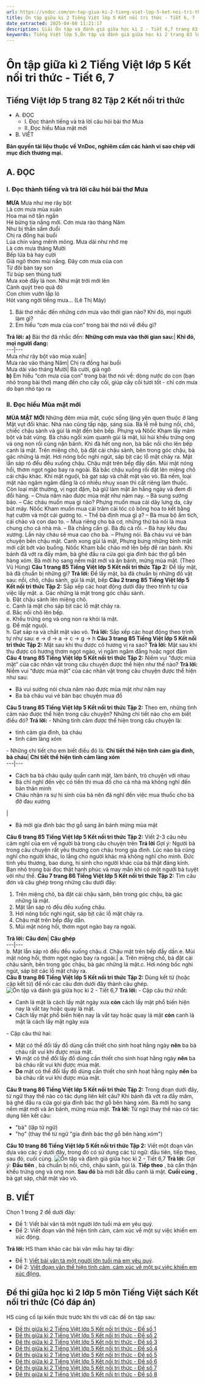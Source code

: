 ```yaml
---
url: https://vndoc.com/on-tap-giua-ki-2-tieng-viet-lop-5-ket-noi-tri-thuc-tiet-6-7-323415
title: Ôn tập giữa kì 2 Tiếng Việt lớp 5 Kết nối tri thức - Tiết 6, 7 - VnDoc.com
date_extracted: 2025-04-08 11:21:17
description: Giải Ôn tập và đánh giá giữa học kì 2 - Tiết 6,7 trang 83 lớp 5 Tập 2 Kết nối tri thức gồm các phần hướng dẫn giải chi tiết, đầy đủ nhất chỉ có trên VnDoc. Mời các bạn tham khảo.
keywords: Tiếng Việt lớp 5,Ôn tập và đánh giá giữa học kì 2 trang 83 lớp 5 Tập 2 Kết nối tri thức,Tiếng Việt lớp 5 trang 83 Tập 2 Kết nối tri thức,ôn tập giữa học kì 2,ôn tập giữa học kì 2 lớp 5 tiếng việt,Ôn tập giữa học kì 2 Tiếng Việt lớp 5,ôn tập giữa học kì 2 tiếng việt lớp 5 Kết nối tri thức,Tiếng Việt lớp 5 Tập 2 trang 83 Kết nối tri thức,Tiếng Việt lớp 5 Kết nối tri thức,Tiếng Việt lớp 5 Tập 2,sgk Tiếng Việt lớp 5
---
```


# Ôn tập giữa kì 2 Tiếng Việt lớp 5 Kết nối tri thức - Tiết 6, 7
## **Tiếng Việt lớp 5 trang 82 Tập 2 Kết nối tri thức**
  * A. ĐỌC
    * I. Đọc thành tiếng và trả lời câu hỏi bài thơ Mưa
    * II. Đọc hiểu Mùa mật mới
  * B. VIẾT

**Bản quyền tài liệu thuộc về VnDoc, nghiêm cấm các hành vi sao chép với mục đích thương mại.**
## **A. ĐỌC**
### I. Đọc thành tiếng và trả lời câu hỏi bài thơ Mưa
**MƯA**
Mưa như mẹ rây bột  
Là cơn mưa mùa xuân  
Hoa mai nở tần ngần  
Hé bừng tia nắng mới.
Cơn mưa rào tháng Năm  
Như bị thần sấm đuổi  
Chị ra đồng hai buổi  
Lúa chín vàng mênh mông.
Mưa dài như nhớ mẹ  
Là cơn mưa tháng Mười  
Bếp lửa bà hay cười  
Giã ngô thơm mùi nắng.
Đây cơn mưa của con  
Từ đôi bàn tay son  
Từ búp sen thùng tưới  
Mưa xoè đầy lá non.
Như mặt trời mới lên  
Cành quýt treo quả đỏ  
Con chim vườn lấp ló  
Hót vang ngời tiếng mưa...
\(Lê Thị Mây\)
  1. Bài thơ nhắc đến những cơn mưa vào thời gian nào? Khi đó, mọi người làm gì?
  2. Em hiểu “cơn mưa của con” trong bài thơ nói về điều gì?

**Trả lời:**
**a\)** Bài thơ đã nhắc đến:
**Những cơn mưa vào thời gian sau:**| **Khi đó, mọi người đang:**  
---|---  
Mưa như rây bột vào mùa xuân|   
Mưa rào vào tháng Năm| Chị ra đồng hai buổi  
Mưa dài vào tháng Mười| Bà cười, giã ngô  
**b\)** Em hiểu “cơn mưa của con” trong bài thơ nói về: dòng nước do con \(bạn nhỏ trong bài thơ\) mang đến cho cây cối, giúp cây cối tươi tốt - chỉ cơn mưa do bạn nhỏ tạo ra
### II. Đọc hiểu Mùa mật mới
**MÙA MẬT MỚI**
Những đêm mùa mật, cuộc sống lặng yên quen thuộc ở làng Mật vụt đổi khác. Nhà nào cũng tấp nập, sáng sủa.
Bà lễ mễ bưng nồi, chõ, chiếc chậu sành và gùi lá mật đến bên bếp. Phựng và Nôốc Kham lấy mâm bột và bát vừng. Bà cháu ngồi xúm quanh gùi lá mật, lúi húi khều trứng ong và ong non rồi cùng nặn bánh. Khi đã hết ong non, bà bắc nồi cho lên bếp canh lá mật.
Trên miệng chõ, bà đặt cái chậu sành, bên trong góc chậu, bà gác những lá mật. Hơi nóng bốc nghi ngút, sáp bịt các lỗ mật chảy ra. Mật lẫn sáp rỏ đều đều xuống chậu.
Chậu mật trên bếp đầy dần. Mùi mật nóng hổi, thơm ngọt ngào bay ra ngoài. Bà bắc chậu xuống rồi đặt lên miệng chõ cái chậu khác. Khi mật nguội, bà gạt sáp và chắt mật vào vò. Bà nếm, loại mật nào ngăm ngăm đắng là có nhiều nhuỵ xoan thì cất riêng làm thuốc. Còn loại mật thường, vị ngọt đậm, bà giữ làm mặt ăn hằng ngày và đem đi đổi hàng.
– Chưa năm nào được mùa mật như năm nay. – Bà sung sướng bảo. – Các cháu muốn mua gì nào?
Phựng muốn mua cái dây lưng da, cây bút máy. Nôốc Kham muốn mua cái trâm cài tóc có bông hoa to kết bằng hạt cườm và một cái gương to.
– Thế bà định mua gì ạ?
– Bà mua bộ ấm tích, cái chảo và con dao to.
– Mua riêng cho bà cơ, những thứ bà nói là mua chung cho cả nhà mà.
– Bà chẳng cần gì. Bà đủ cả rồi.
– Bà hay kêu đau xương. Lần này cháu sẽ mua cao cho bà. – Phựng nói.
Bà cháu vui vẻ bàn chuyện bên chậu mật. Canh xong gùi lá mật, Phựng bưng những bình mật mới cất bớt vào buồng. Nôốc Kham bắc chảo mỡ lên bếp để rán bánh. Khi bánh đã vớt ra đầy mâm, bà ghé đầu ra cửa gọi gia đình bác thợ gỗ bên hàng xóm. Bà mời họ sang nếm mật mới và ăn bánh, mừng mùa mật.
\(Theo Vũ Hùng\)
**Câu 1 trang 85 Tiếng Việt lớp 5 Kết nối tri thức Tập 2:** Để lấy mật, bà đã chuẩn bị những gì?
**Trả lời:**
Để lấy mật, bà đã chuẩn bị những đồ vật sau: nồi, chõ, chậu sành, gùi lá mật, bếp
**Câu 2 trang 85 Tiếng Việt lớp 5 Kết nối tri thức Tập 2:** Sắp xếp các hoạt động dưới đây theo trình tự của việc lấy mật.
a. Gác những lá mật trong góc chậu sành.  
b. Đặt chậu sành lên miệng chõ.  
c. Canh lá mật cho sáp bịt các lỗ mật chảy ra.  
d. Bắc nồi chõ lên bếp.  
e. Khều trứng ong và ong non ra khỏi lá mật.  
g. Để mật nguội.  
h. Gạt sáp ra và chắt mật vào vò.
**Trả lời:**
Sắp xếp các hoạt động theo trình tự như sau: e → d → a → c → g → h
**Câu 3 trang 85 Tiếng Việt lớp 5 Kết nối tri thức Tập 2:** Mật sau khi thu được có hương vị ra sao?
**Trả lời:**
Mật sau khi thu được có hương thơm ngọt ngào, vị ngăm ngăm đắng hoặc ngọt đậm
**Câu 4 trang 85 Tiếng Việt lớp 5 Kết nối tri thức Tập 2:** Niềm vui “được mùa mật” của các nhân vật trong câu chuyện được thể hiện như thế nào?
**Trả lời:**
Niềm vui “được mùa mật” của các nhân vật trong câu chuyện được thể hiện như sau:
  * Bà vui sướng nói chưa năm nào được mùa mật như năm nay
  * Ba bà cháu vui vẻ bàn bạc chuyện mua đồ

**Câu 5 trang 85 Tiếng Việt lớp 5 Kết nối tri thức Tập 2:** Theo em, những tình cảm nào được thể hiện trong câu chuyện? Những chi tiết nào cho em biết điều đó?
**Trả lời:**
\- Những tình cảm được thể hiện trong câu chuyện là:
  * tình cảm gia đình, bà cháu
  * tình cảm làng xóm

\- Những chi tiết cho em biết điều đó là:
**Chi tiết thể hiện tình cảm gia đình, bà cháu**| **Chi tiết thể hiện tình cảm làng xóm**  
---|---  
  * Cách ba bà cháu quây quần canh mật, làm bánh, trò chuyện với nhau
  * Bà chỉ nghĩ đến vệc có tiền thì mua đồ cho cả nhà mà không nghĩ đến bản thân mình
  * Cháu nhận ra sự hi sinh của bà nên đã nghĩ đến việc mua thuốc cho bà đỡ đau xương

| 
  * Bà mời gia đình bác thợ gỗ sang ăn bánh mừng mùa mật

**Câu 6 trang 85 Tiếng Việt lớp 5 Kết nối tri thức Tập 2:** Viết 2-3 câu nêu cảm nghĩ của em về người bà trong câu chuyện trên
**Trả lời**
 _Gợi ý:_
Người bà trong câu chuyện rất yêu thương con cháu trong gia đình. Lúc nào bà cũng nghĩ cho người khác, lo lắng cho người khác mà không nghĩ cho minh. Đức tính yêu thương, bao dung, hi sinh cho người khác của bà thật đáng kính. Bạn nhỏ trong bài đọc thật hạnh phúc và may mắn khi có một người bà tuyệt vời như thế.
**Câu 7 trang 86 Tiếng Việt lớp 5 Kết nối tri thức Tập 2:** Tìm câu đơn và câu ghép trong những câu dưới đây:
  1. Trên miệng chõ, bà đặt cái chậu sành, bên trong góc chậu, bà gác những lá mật.
  2. Mật lẫn sáp rỏ đều đều xuống chậu.
  3. Hơi nóng bốc nghi ngút, sáp bịt các lỗ mật chảy ra.
  4. Chậu mật trên bếp đầy dần.
  5. Mùi mặt nóng hổi, thơm ngọt ngào bay ra ngoài.

**Trả lời:**
**Câu đơn**| **Câu ghép**  
---|---  
b. Mật lẫn sáp rỏ đều đều xuống chậu.d. Chậu mật trên bếp đầy dần.e. Mùi mặt nóng hổi, thơm ngọt ngào bay ra ngoài.| a. Trên miệng chõ, bà đặt cái chậu sành, bên trong góc chậu, bà gác những lá mật.c. Hơi nóng bốc nghi ngút, sáp bịt các lỗ mật chảy ra.  
**Câu 8 trang 86 Tiếng Việt lớp 5 Kết nối tri thức Tập 2:** Dùng kết từ \(hoặc cặp kết từ\) để nối các câu đơn dưới đây thành câu ghép.
![Ôn tập và đánh giá giữa học kì 2 - Tiết 6,7](https://i.vdoc.vn/data/image/2025/03/18/638779124134678250.png)
**Trả lời:**
\- Cặp câu thứ nhất:
  * Canh lá mật là cách lấy mật ngày xưa **còn** cách lấy mật phổ biến hiện nay là vắt tay hoặc quay lá mật.
  * Cách lấy mật phổ biến hiện nay là vắt tay hoặc quay lá mật **còn** canh lá mật là cách lấy mật ngày xưa

\- Cặp câu thứ hai:
  * Mật có thể đổi lấy đồ dùng cần thiết cho sinh hoạt hằng ngày **nên** ba bà cháu rất vui khi được mùa mật.
  * **Vì** mật có thể đổi lấy đồ dùng cần thiết cho sinh hoạt hằng ngày **nên** ba bà cháu rất vui khi được mùa mật.
  * **Do** mật có thể đổi lấy đồ dùng cần thiết cho sinh hoạt hằng ngày **nên** ba bà cháu rất vui khi được mùa mật.

**Câu 9 trang 86 Tiếng Việt lớp 5 Kết nối tri thức Tập 2:** Trong đoạn dưới đây, từ ngữ thay thế nào có tác dụng liên kết câu?
Khi bánh đã vớt ra đầy mâm, bà ghé đầu ra cửa gọi gia đình bác thợ gỗ bên hàng xóm. Bà mời họ sang nếm mật mới và ăn bánh, mừng mùa mật.
**Trả lời:**
Từ ngữ thay thế nào có tác dụng liên kết câu:
  * "bà" \(lặp từ ngữ\)
  * "họ" \(thay thế từ ngữ "gia đình bác thợ gỗ bên hàng xóm"\)

**Câu 10 trang 86 Tiếng Việt lớp 5 Kết nối tri thức Tập 2:** Viết một đoạn văn dựa vào các ý dưới đây, trong đó có sử dụng các từ ngữ: đầu tiên, tiếp theo, sau đó, cuối cùng.
![Ôn tập và đánh giá giữa học kì 2 - Tiết 6,7](https://i.vdoc.vn/data/image/2025/03/18/638779124131084769.png)
**Trả lời:**
_Gợi ý:_
**Đầu tiên** , bà chuẩn bị nồi, chõ, chậu sành, gùi lá. **Tiếp theo** , bà cẩn thận khều trứng ong và ong non. **Sau đó** bà mới bắt đầu canh lá mật. **Cuối cùng** , bà gạt sáp, chắt mật vào vò.
## **B. VIẾT**
Chọn 1 trong 2 đề dưới đây:
  * Đề 1: Viết bài văn tả một người lớn tuổi mà em yêu quý.
  * Đề 2: Viết đoạn văn thể hiện tình cảm, cảm xúc về một sự việc khiến em xúc động.

**Trả lời:**
HS tham khảo các bài văn mẫu hay tại đây:
  * Đề 1: [Viết bài văn tả một người lớn tuổi mà em yêu quý](<https://vndoc.com/viet-bai-van-ta-mot-nguoi-lon-tuoi-ma-em-yeu-quy-lop-5-338804>).
  * Đề 2: [Viết đoạn văn thể hiện tình cảm, cảm xúc về một sự việc khiến em xúc động.](<https://vndoc.com/viet-doan-van-the-hien-tinh-cam-cam-xuc-ve-mot-su-viec-khien-em-xuc-dong-lop-5-338797>)

## **Đề thi giữa học kì 2 lớp 5 môn Tiếng Việt sách Kết nối tri thức \(Có đáp án\)**
HS củng cố lại kiến thức trước khi thi với các đề ôn tập sau:
  * [Đề thi giữa kì 2 Tiếng Việt lớp 5 Kết nối tri thức - Đề số 1](<https://vndoc.com/de-thi-giua-ki-2-tieng-viet-lop-5-ket-noi-tri-thuc-de-so-1-336639>)
  * [Đề thi giữa kì 2 Tiếng Việt lớp 5 Kết nối tri thức - Đề số 2](<https://vndoc.com/de-thi-giua-ki-2-tieng-viet-lop-5-ket-noi-tri-thuc-de-so-2-336642>)
  * [Đề thi giữa kì 2 Tiếng Việt lớp 5 Kết nối tri thức - Đề số 3](<https://vndoc.com/de-thi-giua-ki-2-tieng-viet-lop-5-ket-noi-tri-thuc-de-so-3-336643>)
  * [Đề thi giữa kì 2 Tiếng Việt lớp 5 Kết nối tri thức - Đề số 4](<https://vndoc.com/de-thi-giua-ki-2-tieng-viet-lop-5-ket-noi-tri-thuc-de-so-4-336644>)
  * [Đề thi giữa kì 2 Tiếng Việt lớp 5 Kết nối tri thức - Đề số 5](<https://vndoc.com/de-thi-giua-ki-2-tieng-viet-lop-5-ket-noi-tri-thuc-de-so-5-336645>)
  * [Đề thi giữa kì 2 Tiếng Việt lớp 5 Kết nối tri thức - Đề số 6](<https://vndoc.com/de-thi-giua-ki-2-tieng-viet-lop-5-ket-noi-tri-thuc-de-so-6-336648>)
  * [Đề thi giữa kì 2 Tiếng Việt lớp 5 Kết nối tri thức - Đề số 7](<https://vndoc.com/de-thi-giua-ki-2-tieng-viet-lop-5-ket-noi-tri-thuc-co-dap-an-337729>)
  * [Đề thi giữa kì 2 Tiếng Việt lớp 5 Kết nối tri thức - Đề số 8](<https://vndoc.com/de-thi-giua-hoc-ki-2-tieng-viet-5-sach-ket-noi-tri-thuc-337735>)

